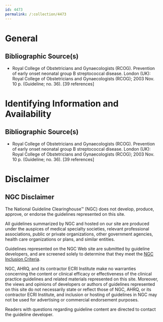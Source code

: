 ```yaml
---
id: 4473
permalink: /:collection/4473
---
```


# General

## Bibliographic Source(s)

- Royal College of Obstetricians and Gynaecologists (RCOG). Prevention of early onset neonatal group B streptococcal disease. London (UK): Royal College of Obstetricians and Gynaecologists (RCOG); 2003 Nov. 10 p. (Guideline; no. 36). [39 references]

# Identifying Information and Availability

## Bibliographic Source(s)

- Royal College of Obstetricians and Gynaecologists (RCOG). Prevention of early onset neonatal group B streptococcal disease. London (UK): Royal College of Obstetricians and Gynaecologists (RCOG); 2003 Nov. 10 p. (Guideline; no. 36). [39 references]

# Disclaimer

## NGC Disclaimer

The National Guideline Clearinghouse™ (NGC) does not develop, produce, approve, or endorse the guidelines represented on this site.

All guidelines summarized by NGC and hosted on our site are produced under the auspices of medical specialty societies, relevant professional associations, public or private organizations, other government agencies, health care organizations or plans, and similar entities.

Guidelines represented on the NGC Web site are submitted by guideline developers, and are screened solely to determine that they meet the [NGC Inclusion Criteria](/help-and-about/summaries/inclusion-criteria).

NGC, AHRQ, and its contractor ECRI Institute make no warranties concerning the content or clinical efficacy or effectiveness of the clinical practice guidelines and related materials represented on this site. Moreover, the views and opinions of developers or authors of guidelines represented on this site do not necessarily state or reflect those of NGC, AHRQ, or its contractor ECRI Institute, and inclusion or hosting of guidelines in NGC may not be used for advertising or commercial endorsement purposes.

Readers with questions regarding guideline content are directed to contact the guideline developer.

